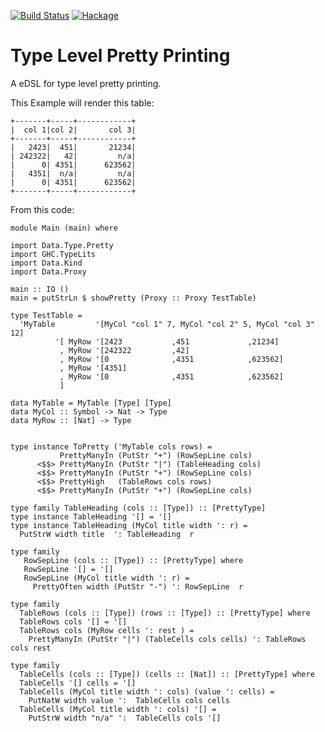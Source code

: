 [![Build Status](https://travis-ci.org/sheyll/pretty-types.svg?branch=master)](https://travis-ci.org/sheyll/pretty-types)
[![Hackage](https://img.shields.io/badge/hackage-pretty-types-green.svg?style=flat)](http://hackage.haskell.org/package/pretty-types)

# Type Level Pretty Printing

A eDSL for type level pretty printing.

This Example will render this table:

    +-------+-----+------------+
    |  col 1|col 2|       col 3|
    +-------+-----+------------+
    |   2423|  451|       21234|
    | 242322|   42|         n/a|
    |      0| 4351|      623562|
    |   4351|  n/a|         n/a|
    |      0| 4351|      623562|
    +-------+-----+------------+

From this code:

    module Main (main) where

    import Data.Type.Pretty
    import GHC.TypeLits
    import Data.Kind
    import Data.Proxy

    main :: IO ()
    main = putStrLn $ showPretty (Proxy :: Proxy TestTable)

    type TestTable =
      'MyTable         '[MyCol "col 1" 7, MyCol "col 2" 5, MyCol "col 3" 12]
              '[ MyRow '[2423           ,451             ,21234]
               , MyRow '[242322         ,42]
               , MyRow '[0              ,4351            ,623562]
               , MyRow '[4351]
               , MyRow '[0              ,4351            ,623562]
               ]

    data MyTable = MyTable [Type] [Type]
    data MyCol :: Symbol -> Nat -> Type
    data MyRow :: [Nat] -> Type


    type instance ToPretty ('MyTable cols rows) =
               PrettyManyIn (PutStr "+") (RowSepLine cols)
          <$$> PrettyManyIn (PutStr "|") (TableHeading cols)
          <$$> PrettyManyIn (PutStr "+") (RowSepLine cols)
          <$$> PrettyHigh   (TableRows cols rows)
          <$$> PrettyManyIn (PutStr "+") (RowSepLine cols)

    type family TableHeading (cols :: [Type]) :: [PrettyType]
    type instance TableHeading '[] = '[]
    type instance TableHeading (MyCol title width ': r) =
      PutStrW width title  ': TableHeading  r

    type family
       RowSepLine (cols :: [Type]) :: [PrettyType] where
       RowSepLine '[] = '[]
       RowSepLine (MyCol title width ': r) =
         PrettyOften width (PutStr "-") ': RowSepLine  r

    type family
      TableRows (cols :: [Type]) (rows :: [Type]) :: [PrettyType] where
      TableRows cols '[] = '[]
      TableRows cols (MyRow cells ': rest ) =
        PrettyManyIn (PutStr "|") (TableCells cols cells) ': TableRows cols rest

    type family
      TableCells (cols :: [Type]) (cells :: [Nat]) :: [PrettyType] where
      TableCells '[] cells = '[]
      TableCells (MyCol title width ': cols) (value ': cells) =
        PutNatW width value ':  TableCells cols cells
      TableCells (MyCol title width ': cols) '[] =
        PutStrW width "n/a" ':  TableCells cols '[]
